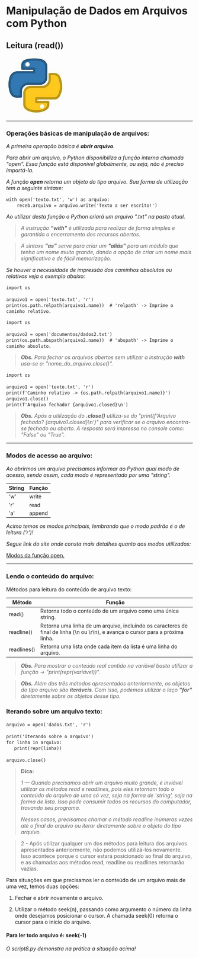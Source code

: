 # Manipulação de Dados em Arquivos com Python
## Leitura (read())

![piton]

[piton]: piton.jpg 

---

### Operações básicas de manipulação de arquivos:

_A primeira operação básica é **abrir arquivo**._

_Para abrir um arquivo, o Python disponibiliza a função interna chamada "open". Essa função está disponível globalmente, 
ou seja, não é preciso importá-la._

_A função **open** retorna um objeto do tipo arquivo. Sua forma de utilização tem a seguinte sintaxe:_

```doctest
with open('texto.txt', 'w') as arquivo:
    receb.arquivo = arquivo.write('Texto a ser escrito!')
```

_Ao utilizar desta função o Python criará um arquivo ".txt" na pasta atual._

>_A instrução **"with"** é utilizada para realizar de forma simples e garantida o encerramento dos recursos abertos._

>_A sintaxe **"as"** serve para criar um **"aliás"** para um módulo que tenha um nome muito grande, dando a opção de 
> criar um nome mais significativo e de fácil memorização._    

_Se houver a necessidade de impressão dos caminhos absolutos ou relativos veja o exemplo abaixo:_

```doctest
import os

arquivo1 = open('texto.txt', 'r')
print(os.path.relpath(arquivo1.name))  # 'relpath' -> Imprime o caminho relativo.
```

```doctest
import os

arquivo2 = open('documentos/dados2.txt')
print(os.path.abspath(arquivo2.name))  # 'abspath' -> Imprime o caminho absoluto.
```
>_**Obs.** Para fechar os arquivos abertos sem utilizar a instrução **with** usa-se o: "nome_do_arquivo.close()"._

```doctest
import os

arquivo1 = open('texto.txt', 'r')
print(f'Caminho relativo -> {os.path.relpath(arquivo1.name)}')
arquivo1.close() 
print(f'Arquivo fechado? {arquivo1.closed}\n')

```

>_**Obs.** Após a utilização do **.close()** utiliza-se do "print(f'Arquivo fechado? {arquivo1.closed}\n')" para verificar
> se o arquivo encontra-se fechado ou aberto. A resposta será impressa no console como: "False" ou "True"._

---

### Modos de acesso ao arquivo:

_Ao abrirmos um arquivo precisamos informar ao Python qual modo de acesso, sendo assim, cada modo é representado por 
uma "string"._

| String | Função |
|--------|--------|
| 'w'    | write  |
| 'r'    | read   |
| 'a'    | append |    

_Acima temos os modos principais, lembrando que o modo padrão é o de leitura ('r')!_ 

_Segue link do site onde consta mais detalhes quanto aos modos utilizados:_

[Modos da função open.](https://docs.python.org/3/library/functions.html#open)

---

### Lendo o conteúdo do arquivo:

Métodos para leitura do conteúdo de arquivo texto:

| Método      | Função                                                                                                                           |
|-------------|----------------------------------------------------------------------------------------------------------------------------------|
| read()      | Retorna todo o conteúdo de um arquivo como uma única string.                                                                     |
| readline()  | Retorna uma linha de um arquivo, incluindo os caracteres de final de linha (\n ou \r\n), e avança o cursor para a próxima linha. |
| readlines() | Retorna uma lista onde cada item da lista é uma linha do arquivo.                                                                |

>_**Obs.** Para mostrar o conteúdo real contido na variável basta utilizar a função -> "print(repr(variável))"._ 

>_**Obs.** Além dos três métodos apresentados anteriormente, os objetos do tipo arquivo são **iteráveis**. Com isso, podemos 
> utilizar o laço **"for"** diretamente sobre os objetos desse tipo._
 
### Iterando sobre um arquivo texto:

```doctest
arquivo = open('dados.txt', 'r')

print('Iterando sobre o arquivo')
for linha in arquivo:
   print(repr(linha))

arquivo.close()
```

>**Dica:**
> 
>_1 — Quando precisamos abrir um arquivo muito grande, é inviável utilizar os métodos read e readlines, pois eles retornam
> todo o conteúdo do arquivo de uma só vez, seja na forma de 'string', seja na forma de lista. Isso pode consumir todos os
> recursos do computador, travando seu programa._
> 
>_Nesses casos, precisamos chamar o método readline inúmeras vezes até o final do arquivo ou iterar diretamente 
> sobre o objeto do tipo arquivo._

>2 - Após utilizar qualquer um dos métodos para leitura dos arquivos apresentados anteriormente, não podemos utilizá-los 
> novamente. Isso acontece porque o cursor estará posicionado ao final do arquivo, e as chamadas aos métodos read, 
> readline ou readlines retornarão vazias.

Para situações em que precisamos ler o conteúdo de um arquivo mais de uma vez, temos duas opções:

1) Fechar e abrir novamente o arquivo.

2) Utilizar o método seek(n), passando como argumento o número da linha onde desejamos posicionar o cursor. 
A chamada seek(0) retorna o cursor para o início do arquivo.

#### Para ler todo arquivo é: seek(-1)

_O script8.py demonstra na prática a situação acima!_ 

